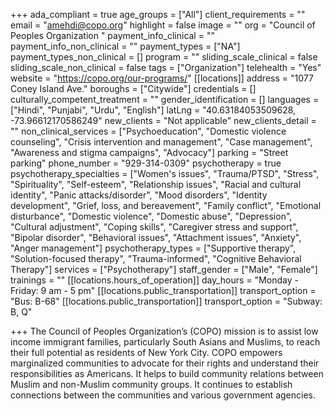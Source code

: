 +++
ada_compliant = true
age_groups = ["All"]
client_requirements = ""
email = "amehdi@copo.org"
highlight = false
image = ""
org = "Council of Peoples Organization "
payment_info_clinical = ""
payment_info_non_clinical = ""
payment_types = ["NA"]
payment_types_non_clinical = []
program = ""
sliding_scale_clinical = false
sliding_scale_non_clinical = false
tags = ["Organization"]
telehealth = "Yes"
website = "https://copo.org/our-programs/"
[[locations]]
address = "1077 Coney Island Ave."
boroughs = ["Citywide"]
credentials = []
culturally_competent_treatment = ""
gender_identification = []
languages = ["Hindi", "Punjabi", "Urdu", "English"]
latLng = "40.63184053509628, -73.96612170586249"
new_clients = "Not applicable"
new_clients_detail = ""
non_clinical_services = ["Psychoeducation", "Domestic violence counseling", "Crisis intervention and management", "Case management", "Awareness and stigma campaigns", "Advocacy"]
parking = "Street parking"
phone_number = "929-314-0309"
psychotherapy = true
psychotherapy_specialties = ["Women's issues", "Trauma/PTSD", "Stress", "Spirituality", "Self-esteem", "Relationship issues", "Racial and cultural identity", "Panic attacks/disorder", "Mood disorders", "Identity development", "Grief, loss, and bereavement", "Family conflict", "Emotional disturbance", "Domestic violence", "Domestic abuse", "Depression", "Cultural adjustment", "Coping skills", "Caregiver stress and support", "Bipolar disorder", "Behavioral issues", "Attachment issues", "Anxiety", "Anger management"]
psychotherapy_types = ["Supportive therapy", "Solution-focused therapy", "Trauma-informed", "Cognitive Behavioral Therapy"]
services = ["Psychotherapy"]
staff_gender = ["Male", "Female"]
trainings = ""
[[locations.hours_of_operation]]
day_hours = "Monday - Friday: 9 am - 5 pm"
[[locations.public_transportation]]
transport_option = "Bus: B-68"
[[locations.public_transportation]]
transport_option = "Subway: B, Q"

+++
The Council of Peoples Organization’s (COPO) mission is to assist low income immigrant families, particularly South Asians and Muslims, to reach their full potential as residents of New York City. COPO empowers marginalized communities to advocate for their rights and understand their responsibilities as Americans. It helps to build community relations between Muslim and non-Muslim community groups. It continues to establish connections between the communities and various government agencies.